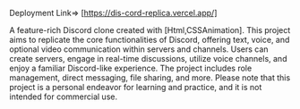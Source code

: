 Deployment Link=> [https://dis-cord-replica.vercel.app/]

A feature-rich Discord clone created with [Html,CSSAnimation]. 
This project aims to replicate the core functionalities of Discord, offering text, voice, and optional video communication within servers and channels.
Users can create servers, engage in real-time discussions, utilize voice channels, and enjoy a familiar Discord-like experience.
The project includes role management, direct messaging, 
file sharing, and more. Please note that this project is a personal endeavor for learning and practice, and it is not intended for commercial use.
